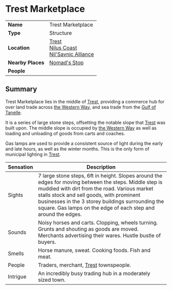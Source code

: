 # Trest Marketplace

|||
| --- | --- |
| **Name** | Trest Marketplace | place.4
| **Type** | Structure |
| **Location** | [Trest](../towns/trest.md)<br>[Nilus Coast](../../civilisations/nilsavnic-alliance/states/nilus-coast.md)<br>[Nil'Savnic Alliance](../../civilisations/nilsavnic-alliance/nilsavnic-alliance.md) |
| **Nearby Places** | [Nomad's Stop](../buildings/inns-taverns/nomads-stop.md) |
| **People** | |

## Summary

Trest Marketplace lies in the middle of [Trest](../towns/trest.md), providing a commerce hub for over land trade across [the Western Way](../roads/the-western-way.md), and sea trade from the [Gulf of Tanelle](../seas-oceans/gulf-of-tanelle.md).

It is a series of large stone steps, offsetting the notable slope that [Trest](../towns/trest.md) was built upon. The middle slope is occupied by [the Western Way](../roads/the-western-way.md) as well as loading and unloading of goods from carts and coaches.

Gas lamps are used to provide a consistent source of light during the early and late hours, as well as the winter months. This is the only form of municipal lighting in [Trest](../towns/trest.md).

| Sensation | Description |
| ---- | --- |
| Sights | 7 large stone steps, 6ft in height. Slopes around the edges for moving between the steps. Middle step is muddied with dirt from the road. Various market stalls stock and sell goods, with prominent businesses in the 3 storey buildings surrounding the square. Gas lamps on the edge of each step and around the edges. |
| Sounds | Noisy horses and carts. Clopping, wheels turning. Grunts and shouting as goods are moved. Merchants advertising their wares. Hustle bustle of buyers. |
| Smells | Horse manure, sweat. Cooking foods. Fish and meat. |
| People | Traders, merchant, [Trest](../towns/trest.md) townspeople. |
| Intrigue | An incredibly busy trading hub in a moderately sized town. |
